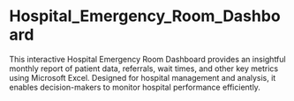 # Hospital_Emergency_Room_Dashboard
 This interactive Hospital Emergency Room Dashboard provides an insightful monthly report of patient data, referrals, wait times, and other key metrics using Microsoft Excel. Designed for hospital management and analysis, it enables decision-makers to monitor hospital performance efficiently.
